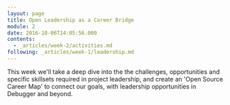 ```yaml
---
layout: page
title: Open Leadership as a Career Bridge
module: 2
date: 2016-10-06T14:05:56.000
contents:
  - _articles/week-2/activities.md
following: _articles/week-1/leadership.md
---
```


This week we'll take a deep dive into the the challenges, opportunities and specific skillsets required in project leadership, and create an 'Open Source Career Map' to connect our goals, with leadership opportunities in Debugger and beyond.
